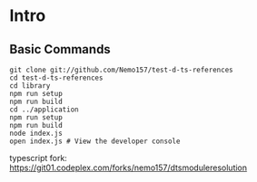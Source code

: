 Intro
======

Basic Commands
--------------

    git clone git://github.com/Nemo157/test-d-ts-references
    cd test-d-ts-references
    cd library
    npm run setup
    npm run build
    cd ../application
    npm run setup
    npm run build
    node index.js
    open index.js # View the developer console

typescript fork: https://git01.codeplex.com/forks/nemo157/dtsmoduleresolution

